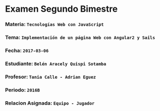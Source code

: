 # Examen Segundo Bimestre
### Materia: `Tecnologías Web con JavaScript`
### Tema: `Implementación de un página Web con Angular2 y Sails`
### Fecha: `2017-03-06`
### Estudiante: `Belén Aracely Quispi Sotamba`
### Profesor: `Tania Calle - Adrian Eguez`
### Periodo: `2016B`
### Relacion Asignada: `Equipo - Jugador`
